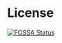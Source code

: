 # License

[![FOSSA Status](https://app.fossa.com/api/projects/git%2Bgithub.com%2FJimmysh%2Faaa-003.svg?type=large)](https://app.fossa.com/projects/git%2Bgithub.com%2FJimmysh%2Faaa-003?ref=badge_large)
